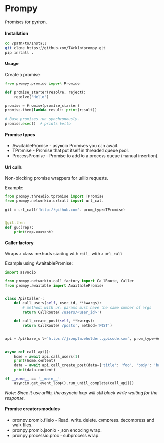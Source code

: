 # Prompy

Promises for python.

#### Installation

```bash
cd /path/to/install
git clone https://github.com/T4rk1n/prompy.git
pip install .
```

#### Usage

Create a promise

```python
from prompy.promise import Promise

def promise_starter(resolve, reject):
    resolve('Hello')

promise = Promise(promise_starter)
promise.then(lambda result: print(result))

# Base promises run synchronously.
promise.exec()  # prints hello
```

#### Promise types

* AwaitablePromise - asyncio Promises you can await.
* TPromise - Promise that put itself in threaded queue pool.
* ProcessPromise - Promise to add to a process queue (manual insertion).

#### Url calls

Non-blocking promise wrappers for urllib requests.

Example:

```python
from prompy.threadio.tpromise import TPromise
from prompy.networkio.urlcall import url_call

git = url_call('http://github.com', prom_type=TPromise)


@git.then
def gud(rep):
    print(rep.content)
```

#### Caller factory

Wraps a class methods starting with `call_` with a `url_call`.

Example using AwaitablePromise:

```python
import asyncio

from prompy.networkio.call_factory import CallRoute, Caller
from prompy.awaitable import AwaitablePromise


class Api(Caller):
    def call_users(self, user_id, **kwargs):
        # methods with url params must have the same number of args
        return CallRoute('/users/<user_id>')

    def call_create_post(self, **kwargs):
        return CallRoute('/posts', method='POST')


api = Api(base_url='https://jsonplaceholder.typicode.com', prom_type=AwaitablePromise)


async def call_api():
    home = await api.call_users(1)
    print(home.content)
    data = await api.call_create_post(data={'title': 'foo', 'body': 'bar', 'userId': 3})
    print(data.content)

if __name__ == '__main__':
    asyncio.get_event_loop().run_until_complete(call_api())
```

*Note: Since it use urllib, the asyncio loop will still block while waiting for the response.*

#### Promise creators modules

* prompy.promio.fileio - Read, write, delete, compress, decompress and walk files.
* prompy.promio.jsonio - json encoding wrap.
* prompy.processio.proc - subprocess wrap.
